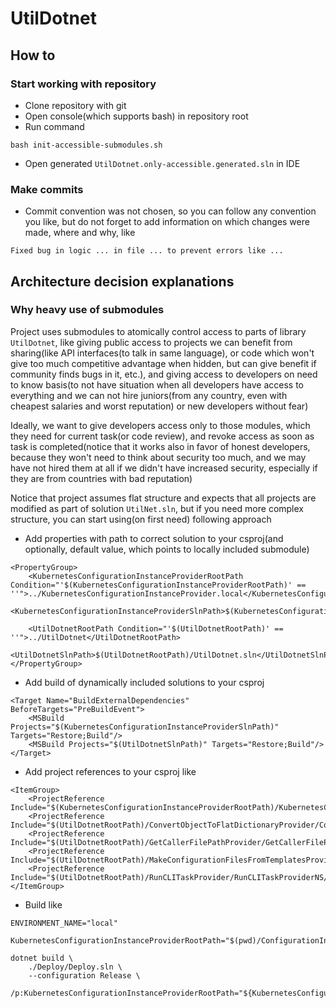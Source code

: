 # UtilDotnet
## How to
### Start working with repository
- Clone repository with git
- Open console(which supports bash) in repository root
- Run command
```
bash init-accessible-submodules.sh
```
- Open generated `UtilDotnet.only-accessible.generated.sln` in IDE
### Make commits
- Commit convention was not chosen, so you can follow any convention you like, but do not forget to add information on which changes were made, where and why, like
```
Fixed bug in logic ... in file ... to prevent errors like ...
```

## Architecture decision explanations
### Why heavy use of submodules
Project uses submodules to atomically control access to parts of library `UtilDotnet`, like giving public access to projects we can benefit from sharing(like API interfaces(to talk in same language), or code which won't give too much competitive advantage when hidden, but can give benefit if community finds bugs in it, etc.), and giving access to developers on need to know basis(to not have situation when all developers have access to everything and we can not hire juniors(from any country, even with cheapest salaries and worst reputation) or new developers without fear)

Ideally, we want to give developers access only to those modules, which they need for current task(or code review), and revoke access as soon as task is completed(notice that it works also in favor of honest developers, because they won't need to think about security too much, and we may have not hired them at all if we didn't have increased security, especially if they are from countries with bad reputation)

Notice that project assumes flat structure and expects that all projects are modified as part of solution `UtilNet.sln`, but if you need more complex structure, you can start using(on first need) following approach
- Add properties with path to correct solution to your csproj(and optionally, default value, which points to locally included submodule)
```
<PropertyGroup>
    <KubernetesConfigurationInstanceProviderRootPath Condition="'$(KubernetesConfigurationInstanceProviderRootPath)' == ''">../KubernetesConfigurationInstanceProvider.local</KubernetesConfigurationInstanceProviderRootPath>
    <KubernetesConfigurationInstanceProviderSlnPath>$(KubernetesConfigurationInstanceProviderRootPath)/KubernetesConfigurationInstanceProvider.sln</KubernetesConfigurationInstanceProviderSlnPath>

    <UtilDotnetRootPath Condition="'$(UtilDotnetRootPath)' == ''">../UtilDotnet</UtilDotnetRootPath>
    <UtilDotnetSlnPath>$(UtilDotnetRootPath)/UtilDotnet.sln</UtilDotnetSlnPath>
</PropertyGroup>
```
- Add build of dynamically included solutions to your csproj
```
<Target Name="BuildExternalDependencies" BeforeTargets="PreBuildEvent">
    <MSBuild Projects="$(KubernetesConfigurationInstanceProviderSlnPath)" Targets="Restore;Build"/>
    <MSBuild Projects="$(UtilDotnetSlnPath)" Targets="Restore;Build"/>
</Target>
```
- Add project references to your csproj like
```
<ItemGroup>
    <ProjectReference Include="$(KubernetesConfigurationInstanceProviderRootPath)/KubernetesConfigurationInstanceProviderNS/KubernetesConfigurationInstanceProviderNS.csproj"/>
    <ProjectReference Include="$(UtilDotnetRootPath)/ConvertObjectToFlatDictionaryProvider/ConvertObjectToFlatDictionaryProviderNS/ConvertObjectToFlatDictionaryProviderNS.csproj"/>
    <ProjectReference Include="$(UtilDotnetRootPath)/GetCallerFilePathProvider/GetCallerFilePathProviderNS/GetCallerFilePathProviderNS.csproj"/>
    <ProjectReference Include="$(UtilDotnetRootPath)/MakeConfigurationFilesFromTemplatesProvider/MakeConfigurationFilesFromTemplatesProviderNS/MakeConfigurationFilesFromTemplatesProviderNS.csproj"/>
    <ProjectReference Include="$(UtilDotnetRootPath)/RunCLITaskProvider/RunCLITaskProviderNS/RunCLITaskProviderNS.csproj"/>
</ItemGroup>
```
- Build like
```
ENVIRONMENT_NAME="local"

KubernetesConfigurationInstanceProviderRootPath="$(pwd)/ConfigurationInstanceProvider/KubernetesConfigurationInstanceProvider.${ENVIRONMENT_NAME}"

dotnet build \
    ./Deploy/Deploy.sln \
    --configuration Release \
    /p:KubernetesConfigurationInstanceProviderRootPath="${KubernetesConfigurationInstanceProviderRootPath}"
```